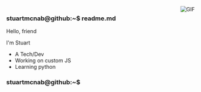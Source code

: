 <img align="right" alt="GIF" src="https://media.giphy.com/media/13HgwGsXF0aiGY/giphy.gif" />

### stuartmcnab@github:~$ readme.md
        
Hello, friend

I'm Stuart

-  A Tech/Dev
-  Working on custom JS
-  Learning python


### stuartmcnab@github:~$

<!--
**stuartmcnab/stuartmcnab** is a ✨ _special_ ✨ repository because its `README.md` (this file) appears on your GitHub profile.

Here are some ideas to get you started:

- 🔭 I’m currently working on ...
- 🌱 I’m currently learning ...
- 👯 I’m looking to collaborate on ...
- 🤔 I’m looking for help with ...
- 💬 Ask me about ...
- 📫 How to reach me: ...
- 😄 Pronouns: ...
- ⚡ Fun fact: ...
-->
